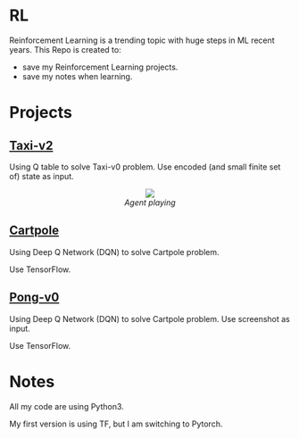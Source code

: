 # RL

Reinforcement Learning is a trending topic with huge steps in ML recent years. This Repo is created to:

+ save my Reinforcement Learning projects.
+ save my notes when learning.

# Projects

## [Taxi-v2](https://github.com/Tulip4attoo/rl/tree/master/taxi-v2)

Using Q table to solve Taxi-v0 problem. Use encoded (and small finite set of) state as input.

<p align="center">
  <img src="taxi-v2/taxi-v2.gif"><br>
  <i>Agent playing</i>
</p>

## [Cartpole](https://github.com/Tulip4attoo/rl/tree/master/cartpole)

Using Deep Q Network (DQN) to solve Cartpole problem. 

Use TensorFlow.

## [Pong-v0](https://github.com/Tulip4attoo/rl/tree/master/pong-v0)

Using Deep Q Network (DQN) to solve Cartpole problem. Use screenshot as input.

Use TensorFlow.

# Notes

All my code are using Python3.

My first version is using TF, but I am switching to Pytorch.
